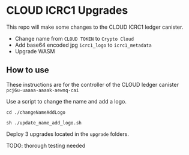 # CLOUD ICRC1 Upgrades

This repo will make some changes to the CLOUD ICRC1 ledger canister.

- Change name from `CLOUD TOKEN` to `Crypto Cloud`
- Add base64 encoded jpg `icrc1_logo` to `icrc1_metadata`
- Upgrade WASM

## How to use

These instructions are for the controller of the CLOUD ledger canister `pcj6u-uaaaa-aaaak-aewnq-cai`

Use a script to change the name and add a logo.

`cd ./changeNameAddLogo`

`sh ./update_name_add_logo.sh`


Deploy 3 upgrades located in the `upgrade` folders.

TODO: thorough testing needed

